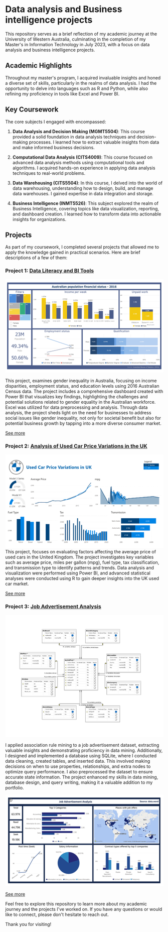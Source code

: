 # Data analysis and Business intelligence projects

This repository serves as a brief reflection of my academic journey at the University of Western Australia, culminating in the completion of my Master's in Information Technology in July 2023, with a focus on data analysis and business intelligence projects.

## Academic Highlights

Throughout my master's program, I acquired invaluable insights and honed a diverse set of skills, particularly in the realms of data analysis. I had the opportunity to delve into languages such as R and Python, while also refining my proficiency in tools like Excel and Power BI.

## Key Coursework

The core subjects I engaged with encompassed:

1. **Data Analysis and Decision Making (MGMT5504)**: This course provided a solid foundation in data analysis techniques and decision-making processes. I learned how to extract valuable insights from data and make informed business decisions.

2. **Computational Data Analysis (CITS4009)**: This course focused on advanced data analysis methods using computational tools and algorithms. I acquired hands-on experience in applying data analysis techniques to real-world problems.

3. **Data Warehousing (CITS5504)**: In this course, I delved into the world of data warehousing, understanding how to design, build, and manage data warehouses. I gained expertise in data integration and storage.

4. **Business Intelligence (INMT5526)**: This subject explored the realm of Business Intelligence, covering topics like data visualization, reporting, and dashboard creation. I learned how to transform data into actionable insights for organizations.

## Projects

As part of my coursework, I completed several projects that allowed me to apply the knowledge gained in practical scenarios. Here are brief descriptions of a few of them:

### Project 1: [Data Literacy and BI Tools](Business-Intelligence/Project-1)

![Project 1](Business-Intelligence/Project-1/Assessment-Dashboard.jpg)

This project, examines gender inequality in Australia, focusing on income disparities, employment status, and education levels using 2016 Australian Census data. The project includes a comprehensive dashboard created with Power BI that visualizes key findings, highlighting the challenges and potential solutions related to gender equality in the Australian workforce. Excel was utilized for data preprocessing and analysis. Through data analysis, the project sheds light on the need for businesses to address social issues like gender inequality, not only for societal benefit but also for potential business growth by tapping into a more diverse consumer market.

[See more](Business-Intelligence/Project-1)

### Project 2: [Analysis of Used Car Price Variations in the UK](Business-Intelligence/Project-2)

![Project 2](Business-Intelligence/Project-2/Dashboard_page-0001.jpg)
This project, focuses on evaluating factors affecting the average price of used cars in the United Kingdom. The project investigates key variables such as average price, miles per gallon (mpg), fuel type, tax classification, and transmission type to identify patterns and trends. Data analysis and visualization were performed using Power BI, and advanced statistical analyses were conducted using R to gain deeper insights into the UK used car market.

[See more](Business-Intelligence/Project-2)

### Project 3: [Job Advertisement Analysis](Data-Warehousing/star-schema.jpg)

![Project 3](Data-Warehousing/star-schema.jpg)

I applied association rule mining to a job advertisement dataset, extracting valuable insights and demonstrating proficiency in data mining. Additionally, I designed and implemented a database using SQLite, where I conducted data cleaning, created tables, and inserted data. This involved making decisions on when to use properties, relationships, and extra nodes to optimize query performance. I also preprocessed the dataset to ensure accurate state information. The project enhanced my skills in data mining, database design, and query writing, making it a valuable addition to my portfolio.

![Project 3](Data-Warehousing/powerbi-analysis.jpg)

[See more](Data-Warehousing/star-schema.jpg)

Feel free to explore this repository to learn more about my academic journey and the projects I've worked on. If you have any questions or would like to connect, please don't hesitate to reach out.

Thank you for visiting!
